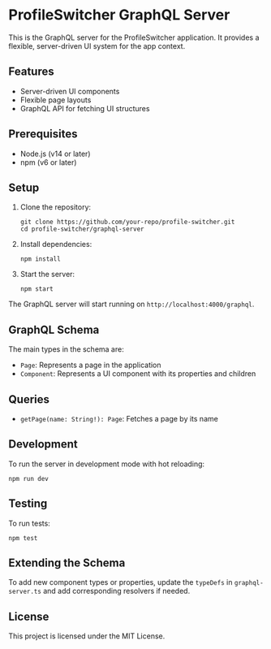 # ProfileSwitcher GraphQL Server

This is the GraphQL server for the ProfileSwitcher application. It provides a flexible, server-driven UI system for the app context.

## Features

- Server-driven UI components
- Flexible page layouts
- GraphQL API for fetching UI structures

## Prerequisites

- Node.js (v14 or later)
- npm (v6 or later)

## Setup

1. Clone the repository:
   ```
   git clone https://github.com/your-repo/profile-switcher.git
   cd profile-switcher/graphql-server
   ```

2. Install dependencies:
   ```
   npm install
   ```

3. Start the server:
   ```
   npm start
   ```

The GraphQL server will start running on `http://localhost:4000/graphql`.

## GraphQL Schema

The main types in the schema are:

- `Page`: Represents a page in the application
- `Component`: Represents a UI component with its properties and children

## Queries

- `getPage(name: String!): Page`: Fetches a page by its name

## Development

To run the server in development mode with hot reloading:

```
npm run dev
```

## Testing

To run tests:

```
npm test
```

## Extending the Schema

To add new component types or properties, update the `typeDefs` in `graphql-server.ts` and add corresponding resolvers if needed.

## License

This project is licensed under the MIT License.